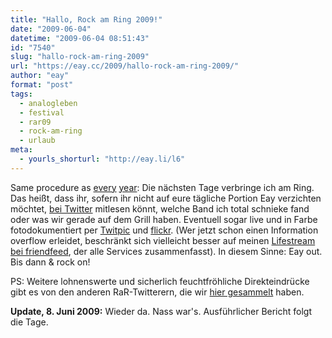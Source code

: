 ```yaml
---
title: "Hallo, Rock am Ring 2009!"
date: "2009-06-04"
datetime: "2009-06-04 08:51:43"
id: "7540"
slug: "hallo-rock-am-ring-2009"
url: "https://eay.cc/2009/hallo-rock-am-ring-2009/"
author: "eay"
format: "post"
tags:
  - analogleben
  - festival
  - rar09
  - rock-am-ring
  - urlaub
meta:
  - yourls_shorturl: "http://eay.li/l6"
---
```


Same procedure as [every](//eay.cc/2007/rockender-ring-ich-komme/) [year](//eay.cc/2008/ich-bin-dann-mal-rocken/): Die nächsten Tage verbringe ich am Ring. Das heißt, dass ihr, sofern ihr nicht auf eure tägliche Portion Eay verzichten möchtet, [bei Twitter](http://twitter.com/Eay) mitlesen könnt, welche Band ich total schnieke fand oder was wir gerade auf dem Grill haben. Eventuell sogar live und in Farbe fotodokumentiert per [Twitpic](http://twitpic.com/photos/Eay) und [flickr](http://www.flickr.com/photos/eay/). (Wer jetzt schon einen Information overflow erleidet, beschränkt sich vielleicht besser auf meinen [Lifestream bei friendfeed](http://friendfeed.com/eayz), der alle Services zusammenfasst). In diesem Sinne: Eay out. Bis dann & rock on!

PS: Weitere lohnenswerte und sicherlich feuchtfröhliche Direkteindrücke gibt es von den anderen RaR-Twitterern, die wir [hier gesammelt](//eay.cc/2009/wer-bloggt-ueber-rock-am-ring-2009/) haben.

**Update, 8. Juni 2009:** Wieder da. Nass war's. Ausführlicher Bericht folgt die Tage.
